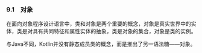 ### 9.1　对象

在面向对象程序设计语言中，类和对象是两个重要的概念，对象是真实世界中的实体，类是对具有共同特征和属性实体的抽象，类是对象的集合，对象是类的实例。

与Java不同，Kotlin并没有静态成员类的概念，而是推出了另一语法糖——对象。

